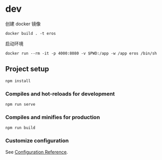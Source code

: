 # dev

创建 docker 镜像

```docker
docker build . -t eros
```

启动环境

```docker
docker run --rm -it -p 4000:8080 -v $PWD:/app -w /app eros /bin/sh
```

## Project setup

```
npm install
```

### Compiles and hot-reloads for development

```
npm run serve
```

### Compiles and minifies for production

```
npm run build
```

### Customize configuration

See [Configuration Reference](https://cli.vuejs.org/config/).

